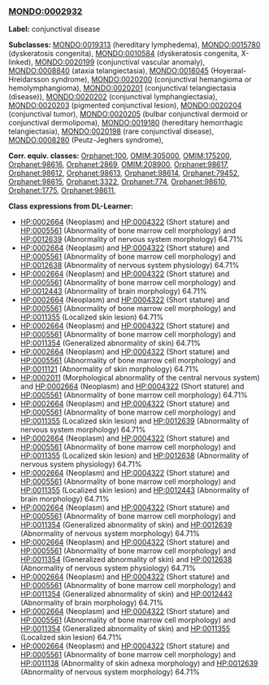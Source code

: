 
### [MONDO:0002932](http://purl.obolibrary.org/obo/MONDO_0002932)
**Label:** conjunctival disease

**Subclasses:** [MONDO:0019313](http://purl.obolibrary.org/obo/MONDO_0019313) (hereditary lymphedema), [MONDO:0015780](http://purl.obolibrary.org/obo/MONDO_0015780) (dyskeratosis congenita), [MONDO:0010584](http://purl.obolibrary.org/obo/MONDO_0010584) (dyskeratosis congenita, X-linked), [MONDO:0020199](http://purl.obolibrary.org/obo/MONDO_0020199) (conjunctival vascular anomaly), [MONDO:0008840](http://purl.obolibrary.org/obo/MONDO_0008840) (ataxia telangiectasia), [MONDO:0018045](http://purl.obolibrary.org/obo/MONDO_0018045) (Hoyeraal-Hreidarsson syndrome), [MONDO:0020200](http://purl.obolibrary.org/obo/MONDO_0020200) (conjunctival hemangioma or hemolymphangioma), [MONDO:0020201](http://purl.obolibrary.org/obo/MONDO_0020201) (conjunctival telangiectasia (disease)), [MONDO:0020202](http://purl.obolibrary.org/obo/MONDO_0020202) (conjunctival lymphangiectasia), [MONDO:0020203](http://purl.obolibrary.org/obo/MONDO_0020203) (pigmented conjunctival lesion), [MONDO:0020204](http://purl.obolibrary.org/obo/MONDO_0020204) (conjunctival tumor), [MONDO:0020205](http://purl.obolibrary.org/obo/MONDO_0020205) (bulbar conjunctival dermoid or conjunctival dermolipoma), [MONDO:0019180](http://purl.obolibrary.org/obo/MONDO_0019180) (hereditary hemorrhagic telangiectasia), [MONDO:0020198](http://purl.obolibrary.org/obo/MONDO_0020198) (rare conjunctival disease), [MONDO:0008280](http://purl.obolibrary.org/obo/MONDO_0008280) (Peutz-Jeghers syndrome), 

**Corr. equiv. classes:** [Orphanet:100](http://www.orpha.net/ORDO/Orphanet_100), [OMIM:305000](http://purl.obolibrary.org/obo/OMIM_305000), [OMIM:175200](http://purl.obolibrary.org/obo/OMIM_175200), [Orphanet:98616](http://www.orpha.net/ORDO/Orphanet_98616), [Orphanet:2869](http://www.orpha.net/ORDO/Orphanet_2869), [OMIM:208900](http://purl.obolibrary.org/obo/OMIM_208900), [Orphanet:98617](http://www.orpha.net/ORDO/Orphanet_98617), [Orphanet:98612](http://www.orpha.net/ORDO/Orphanet_98612), [Orphanet:98613](http://www.orpha.net/ORDO/Orphanet_98613), [Orphanet:98614](http://www.orpha.net/ORDO/Orphanet_98614), [Orphanet:79452](http://www.orpha.net/ORDO/Orphanet_79452), [Orphanet:98615](http://www.orpha.net/ORDO/Orphanet_98615), [Orphanet:3322](http://www.orpha.net/ORDO/Orphanet_3322), [Orphanet:774](http://www.orpha.net/ORDO/Orphanet_774), [Orphanet:98610](http://www.orpha.net/ORDO/Orphanet_98610), [Orphanet:1775](http://www.orpha.net/ORDO/Orphanet_1775), [Orphanet:98611](http://www.orpha.net/ORDO/Orphanet_98611), 

**Class expressions from DL-Learner:**

- [HP:0002664](http://purl.obolibrary.org/obo/HP_0002664) (Neoplasm) and [HP:0004322](http://purl.obolibrary.org/obo/HP_0004322) (Short stature) and [HP:0005561](http://purl.obolibrary.org/obo/HP_0005561) (Abnormality of bone marrow cell morphology) and [HP:0012639](http://purl.obolibrary.org/obo/HP_0012639) (Abnormality of nervous system morphology) 64.71%
- [HP:0002664](http://purl.obolibrary.org/obo/HP_0002664) (Neoplasm) and [HP:0004322](http://purl.obolibrary.org/obo/HP_0004322) (Short stature) and [HP:0005561](http://purl.obolibrary.org/obo/HP_0005561) (Abnormality of bone marrow cell morphology) and [HP:0012638](http://purl.obolibrary.org/obo/HP_0012638) (Abnormality of nervous system physiology) 64.71%
- [HP:0002664](http://purl.obolibrary.org/obo/HP_0002664) (Neoplasm) and [HP:0004322](http://purl.obolibrary.org/obo/HP_0004322) (Short stature) and [HP:0005561](http://purl.obolibrary.org/obo/HP_0005561) (Abnormality of bone marrow cell morphology) and [HP:0012443](http://purl.obolibrary.org/obo/HP_0012443) (Abnormality of brain morphology) 64.71%
- [HP:0002664](http://purl.obolibrary.org/obo/HP_0002664) (Neoplasm) and [HP:0004322](http://purl.obolibrary.org/obo/HP_0004322) (Short stature) and [HP:0005561](http://purl.obolibrary.org/obo/HP_0005561) (Abnormality of bone marrow cell morphology) and [HP:0011355](http://purl.obolibrary.org/obo/HP_0011355) (Localized skin lesion) 64.71%
- [HP:0002664](http://purl.obolibrary.org/obo/HP_0002664) (Neoplasm) and [HP:0004322](http://purl.obolibrary.org/obo/HP_0004322) (Short stature) and [HP:0005561](http://purl.obolibrary.org/obo/HP_0005561) (Abnormality of bone marrow cell morphology) and [HP:0011354](http://purl.obolibrary.org/obo/HP_0011354) (Generalized abnormality of skin) 64.71%
- [HP:0002664](http://purl.obolibrary.org/obo/HP_0002664) (Neoplasm) and [HP:0004322](http://purl.obolibrary.org/obo/HP_0004322) (Short stature) and [HP:0005561](http://purl.obolibrary.org/obo/HP_0005561) (Abnormality of bone marrow cell morphology) and [HP:0011121](http://purl.obolibrary.org/obo/HP_0011121) (Abnormality of skin morphology) 64.71%
- [HP:0002011](http://purl.obolibrary.org/obo/HP_0002011) (Morphological abnormality of the central nervous system) and [HP:0002664](http://purl.obolibrary.org/obo/HP_0002664) (Neoplasm) and [HP:0004322](http://purl.obolibrary.org/obo/HP_0004322) (Short stature) and [HP:0005561](http://purl.obolibrary.org/obo/HP_0005561) (Abnormality of bone marrow cell morphology) 64.71%
- [HP:0002664](http://purl.obolibrary.org/obo/HP_0002664) (Neoplasm) and [HP:0004322](http://purl.obolibrary.org/obo/HP_0004322) (Short stature) and [HP:0005561](http://purl.obolibrary.org/obo/HP_0005561) (Abnormality of bone marrow cell morphology) and [HP:0011355](http://purl.obolibrary.org/obo/HP_0011355) (Localized skin lesion) and [HP:0012639](http://purl.obolibrary.org/obo/HP_0012639) (Abnormality of nervous system morphology) 64.71%
- [HP:0002664](http://purl.obolibrary.org/obo/HP_0002664) (Neoplasm) and [HP:0004322](http://purl.obolibrary.org/obo/HP_0004322) (Short stature) and [HP:0005561](http://purl.obolibrary.org/obo/HP_0005561) (Abnormality of bone marrow cell morphology) and [HP:0011355](http://purl.obolibrary.org/obo/HP_0011355) (Localized skin lesion) and [HP:0012638](http://purl.obolibrary.org/obo/HP_0012638) (Abnormality of nervous system physiology) 64.71%
- [HP:0002664](http://purl.obolibrary.org/obo/HP_0002664) (Neoplasm) and [HP:0004322](http://purl.obolibrary.org/obo/HP_0004322) (Short stature) and [HP:0005561](http://purl.obolibrary.org/obo/HP_0005561) (Abnormality of bone marrow cell morphology) and [HP:0011355](http://purl.obolibrary.org/obo/HP_0011355) (Localized skin lesion) and [HP:0012443](http://purl.obolibrary.org/obo/HP_0012443) (Abnormality of brain morphology) 64.71%
- [HP:0002664](http://purl.obolibrary.org/obo/HP_0002664) (Neoplasm) and [HP:0004322](http://purl.obolibrary.org/obo/HP_0004322) (Short stature) and [HP:0005561](http://purl.obolibrary.org/obo/HP_0005561) (Abnormality of bone marrow cell morphology) and [HP:0011354](http://purl.obolibrary.org/obo/HP_0011354) (Generalized abnormality of skin) and [HP:0012639](http://purl.obolibrary.org/obo/HP_0012639) (Abnormality of nervous system morphology) 64.71%
- [HP:0002664](http://purl.obolibrary.org/obo/HP_0002664) (Neoplasm) and [HP:0004322](http://purl.obolibrary.org/obo/HP_0004322) (Short stature) and [HP:0005561](http://purl.obolibrary.org/obo/HP_0005561) (Abnormality of bone marrow cell morphology) and [HP:0011354](http://purl.obolibrary.org/obo/HP_0011354) (Generalized abnormality of skin) and [HP:0012638](http://purl.obolibrary.org/obo/HP_0012638) (Abnormality of nervous system physiology) 64.71%
- [HP:0002664](http://purl.obolibrary.org/obo/HP_0002664) (Neoplasm) and [HP:0004322](http://purl.obolibrary.org/obo/HP_0004322) (Short stature) and [HP:0005561](http://purl.obolibrary.org/obo/HP_0005561) (Abnormality of bone marrow cell morphology) and [HP:0011354](http://purl.obolibrary.org/obo/HP_0011354) (Generalized abnormality of skin) and [HP:0012443](http://purl.obolibrary.org/obo/HP_0012443) (Abnormality of brain morphology) 64.71%
- [HP:0002664](http://purl.obolibrary.org/obo/HP_0002664) (Neoplasm) and [HP:0004322](http://purl.obolibrary.org/obo/HP_0004322) (Short stature) and [HP:0005561](http://purl.obolibrary.org/obo/HP_0005561) (Abnormality of bone marrow cell morphology) and [HP:0011354](http://purl.obolibrary.org/obo/HP_0011354) (Generalized abnormality of skin) and [HP:0011355](http://purl.obolibrary.org/obo/HP_0011355) (Localized skin lesion) 64.71%
- [HP:0002664](http://purl.obolibrary.org/obo/HP_0002664) (Neoplasm) and [HP:0004322](http://purl.obolibrary.org/obo/HP_0004322) (Short stature) and [HP:0005561](http://purl.obolibrary.org/obo/HP_0005561) (Abnormality of bone marrow cell morphology) and [HP:0011138](http://purl.obolibrary.org/obo/HP_0011138) (Abnormality of skin adnexa morphology) and [HP:0012639](http://purl.obolibrary.org/obo/HP_0012639) (Abnormality of nervous system morphology) 64.71%


